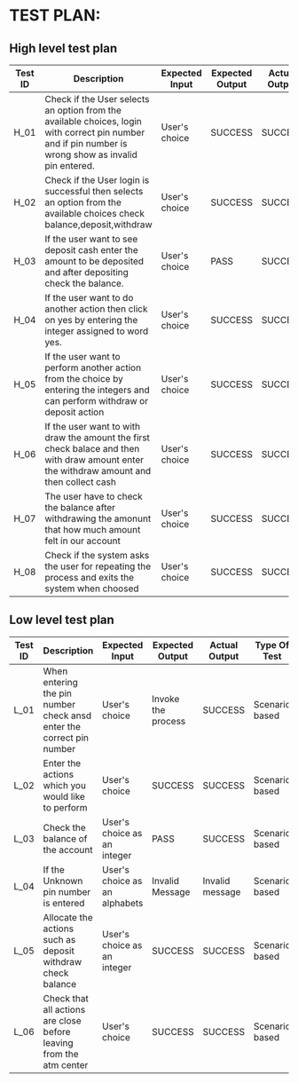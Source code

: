 # TEST PLAN:

##  High level test plan

| **Test ID** | **Description**                                              | **Expected Input** | **Expected Output** | **Actual Output** |**Type Of Test**  |    
|-------------|--------------------------------------------------------------|------------|-------------|----------------|------------------|
|  H_01       |Check if the User selects an option from the available choices, login with correct pin number  and if pin number is wrong show as invalid pin entered.|User's choice | SUCCESS| SUCCESS|Requirement based |
|  H_02       |Check if the User login is successful then selects an option from the available choices check balance,deposit,withdraw|User's choice  | SUCCESS| SUCCESS|Requirement based |
|  H_03       |If the user want to see deposit cash enter the amount to be deposited and after depositing check the balance. |User's choice | PASS | SUCCESS|Requirement based |
|  H_04       |If the user want to do another action then click on yes by entering the integer assigned to word yes.|User's choice | SUCCESS| SUCCESS|Requirement|
|  H_05       |If the user want to perform another action from the choice by entering the integers and can perform withdraw  or deposit action |User's choice | SUCCESS| SUCCESS|Requirement based |
|  H_06       |If the user want to with draw the amount the first check balace and then with draw amount enter the withdraw amount and then collect cash |User's choice | SUCCESS| SUCCESS|Requirement based  |
|  H_07       |The user have to check the balance after withdrawing the amonunt that how much amount felt in our account |User's choice | SUCCESS| SUCCESS|Requirement based  |
|  H_08       |Check if the system asks the user for repeating the process and exits the system when choosed |User's choice | SUCCESS| SUCCESS|Scenario based |



## Low level test plan

| **Test ID** | **Description**                                              | **Expected Input** | **Expected Output** | **Actual Output** |**Type Of Test**  |    
|-------------|--------------------------------------------------------------|------------|-------------|----------------|------------------|
|  L_01       |When entering the pin number check ansd enter the correct pin number |User's choice| Invoke the process| SUCCESS|Scenario based |
|  L_02       |Enter the actions which you would like to perform  |User's choice| SUCCESS| SUCCESS|Scenario based    |
|  L_03       |Check the balance of the account| User's choice as an integer| PASS| SUCCESS|Scenario based    |
|  L_04       |If the Unknown pin number is entered |User's choice as an alphabets| Invalid Message| Invalid message|Scenario based    |
|  L_05       |Allocate the actions such as deposit withdraw check balance | User's choice as an integer | SUCCESS| SUCCESS|Scenario based    |
|  L_06       |Check that all actions are close before leaving from the atm center|User's choice | SUCCESS| SUCCESS|Scenario based    |
